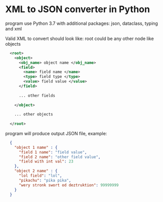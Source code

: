 # XML to JSON converter in Python

program use Python 3.7 with additional packages: json, dataclass, typing and xml

Valid XML to convert should look like:
root could be any other node like objects
```xml
  <root>
    <object>
      <obj_name> object name </obj_name>
      <field>
        <name> field name </name>
        <type> field type </type>
        <value> field value </value>
      </field>
      
      ... other fields
      
    </object>
    
    ... other objects
    
  </root>
```
  
program will produce output JSON file, example:
```json
  {
    "object 1 name" : {
      "field 1 name": "field value",
      "field 2 name": "other field value",
      "field with int val": 23
    },
    "object 2 name" : {
      "lol field": "lol",
      "pikachu": "pika pika",
      "wery stronk swort od deztruktion": 99999999
    }
  }
```
